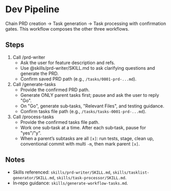 # Dev Pipeline
Chain PRD creation → Task generation → Task processing with confirmation gates. This workflow composes the other three workflows.

## Steps
1. Call /prd-writer
   - Ask the user for feature description and refs.
   - Use @skills/prd-writer/SKILL.md to ask clarifying questions and generate the PRD.
   - Confirm saved PRD path (e.g., `/tasks/0001-prd-...md`).
2. Call /generate-tasks
   - Provide the confirmed PRD path.
   - Generate ONLY parent tasks first; pause and ask the user to reply "Go".
   - On "Go", generate sub‑tasks, "Relevant Files", and testing guidance.
   - Confirm tasks file path (e.g., `/tasks/tasks-0001-prd-...md`).
3. Call /process-tasks
   - Provide the confirmed tasks file path.
   - Work one sub‑task at a time. After each sub‑task, pause for "yes"/"y".
   - When a parent’s subtasks are all `[x]`: run tests, stage, clean up, conventional commit with multi `-m`, then mark parent `[x]`.

## Notes
- Skills referenced: `skills/prd-writer/SKILL.md`, `skills/tasklist-generator/SKILL.md`, `skills/task-processor/SKILL.md`.
- In‑repo guidance: `skills/generate-workflow-tasks.md`.
